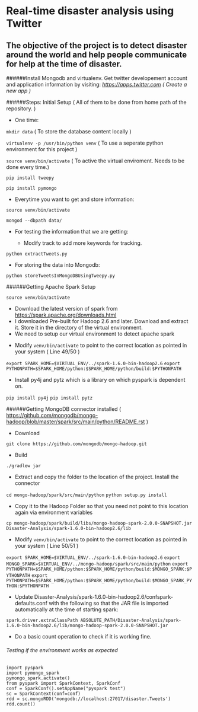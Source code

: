 # Real-time disaster analysis using Twitter
## The objective of the project is to detect disaster around the world and help people communicate for help at the time of disaster.

######Install Mongodb and virtualenv.
Get twitter developement account and application information by visiting: *https://apps.twitter.com ( Create a new app )*

######Steps: Initial Setup ( All of them to be done from home path of the repository. )



  * One time:

`mkdir data` ( To store the database content locally )

`virtualenv -p /usr/bin/python venv` ( To use a seperate python environment for this project )

`source venv/bin/activate` ( To active the virtual enviroment. Needs to be done every time.)

`pip install tweepy`

`pip install pymongo`

  * Everytime you want to get and store information:

`source venv/bin/activate`

`mongod --dbpath data/`

  - For testing the information that we are getting:

  	- Modify track to add more keywords for tracking.

`python extractTweets.py` 

  

  - For storing the data into Mongodb:

`python storeTweetsInMongoDBUsingTweepy.py`


######Getting Apache Spark Setup

`source venv/bin/activate`

  * Download the latest version of spark from https://spark.apache.org/downloads.html
  * I downloaded Pre-built for Hadoop 2.6 and later. Download and extract it. Store it in the directory of the virtual environment.
  * We need to setup our virtual environment to detect apache spark

  - Modify `venv/bin/activate` to point to the correct location as pointed in your system ( Line 49/50 )

`export SPARK_HOME=$VIRTUAL_ENV/../spark-1.6.0-bin-hadoop2.6`
`export PYTHONPATH=$SPARK_HOME/python:$SPARK_HOME/python/build:$PYTHONPATH`

  - Install py4j and pytz which is a library on which pyspark is dependent on.

`pip install py4j`
`pip install pytz`

######Getting MongoDB connector installed ( https://github.com/mongodb/mongo-hadoop/blob/master/spark/src/main/python/README.rst )

 - Download

 `git clone https://github.com/mongodb/mongo-hadoop.git`

 - Build

 `./gradlew jar`

 - Extract and copy the folder to the location of the project. Install the connector 

 `cd mongo-hadoop/spark/src/main/python`
 `python setup.py install`

 - Copy it to the Hadoop Folder so that you need not point to this location again via environment variables

 `cp mongo-hadoop/spark/build/libs/mongo-hadoop-spark-2.0.0-SNAPSHOT.jar Disaster-Analysis/spark-1.6.0-bin-hadoop2.6/lib`

 - Modify `venv/bin/activate` to point to the correct location as pointed in your system ( Line 50/51 )

 `export SPARK_HOME=$VIRTUAL_ENV/../spark-1.6.0-bin-hadoop2.6`
 `export MONGO_SPARK=$VIRTUAL_ENV/../mongo-hadoop/spark/src/main/python`
 `export PYTHONPATH=$SPARK_HOME/python:$SPARK_HOME/python/build:$MONGO_SPARK:$PYTHONPATH`
 `export PYTHONPATH=$SPARK_HOME/python:$SPARK_HOME/python/build:$MONGO_SPARK_PYTHON:$PYTHONPATH`

 - Update Disaster-Analysis/spark-1.6.0-bin-hadoop2.6/confspark-defaults.conf with the following so that the JAR file is imported automatically at the time of starting spark:

  `spark.driver.extraClassPath ABSOLUTE_PATH/Disaster-Analysis/spark-1.6.0-bin-hadoop2.6/lib/mongo-hadoop-spark-2.0.0-SNAPSHOT.jar`

 - Do a basic count operation to check if it is working fine.

###### Testing if the environment works as expected 

```
import pyspark
import pymongo_spark
pymongo_spark.activate()
from pyspark import SparkContext, SparkConf
conf = SparkConf().setAppName("pyspark test")
sc = SparkContext(conf=conf)
rdd = sc.mongoRDD('mongodb://localhost:27017/disaster.Tweets')
rdd.count()
```


